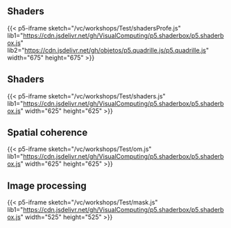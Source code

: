 ## Shaders

{{< p5-iframe sketch="/vc/workshops/Test/shadersProfe.js" lib1="https://cdn.jsdelivr.net/gh/VisualComputing/p5.shaderbox/p5.shaderbox.js" lib2="https://cdn.jsdelivr.net/gh/objetos/p5.quadrille.js/p5.quadrille.js" width="675" height="675" >}}

## Shaders

{{< p5-iframe sketch="/vc/workshops/Test/shaders.js" lib1="https://cdn.jsdelivr.net/gh/VisualComputing/p5.shaderbox/p5.shaderbox.js" width="625" height="625" >}}

## Spatial coherence

{{< p5-iframe sketch="/vc/workshops/Test/om.js" lib1="https://cdn.jsdelivr.net/gh/VisualComputing/p5.shaderbox/p5.shaderbox.js" width="625" height="625" >}}

## Image processing

{{< p5-iframe sketch="/vc/workshops/Test/mask.js" lib1="https://cdn.jsdelivr.net/gh/VisualComputing/p5.shaderbox/p5.shaderbox.js" width="525" height="525" >}}
